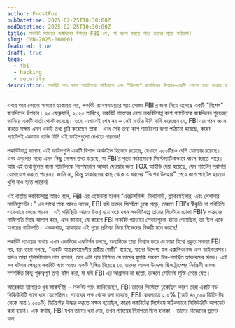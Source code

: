 ```yaml
---
author: FrostFoe
pubDatetime: 2025-02-25T10:30:00Z
modDatetime: 2025-02-25T10:30:00Z
title: লকবিট গ্যাংয়ের জন্মদিনের উপহার FBI কে, যা ধ্বংস করতে পারে তাদের পুরো কাঠামো!
slug: CVN-2025-000001
featured: true
draft: true
tags:
  - fbi
  - hacking
  - security
description: লকবিট গ্যাং কাশ প্যাটেলকে পাঠিয়েছে এক "বিশেষ" জন্মদিনের উপহার—একটি গোপন তথ্য ভাণ্ডার যা FBI’র পুরো কাঠামো ধ্বংস করতে পারে। জানুন, কীভাবে FBI তাদের সিস্টেমে ঢুকতে গিয়ে গ্যাংয়ের গাফিলতি দেখল।
---
```


এবার আর কোনো সাধারণ হ্যাকাররা নয়, লকবিট র‍্যানসমওয়্যার গ্যাং সোজা FBI’র জন্য নিয়ে এসেছে একটি "বিশেষ" জন্মদিনের উপহার। ২৫ ফেব্রুয়ারি, ২০২৫ তারিখে, লকবিট গ্যাংয়ের নেতা লকবিটসাপ্প কাশ প্যাটেলকে জন্মদিনের শুভেচ্ছা জানিয়ে একটি বার্তা পোস্ট করেছে। তবে, এখানেই শেষ নয় – সেই বার্তায় উনি দাবি করেছেন যে, FBI এর গঠন ধ্বংস করতে সক্ষম এমন একটি তথ্য চুরি করেছেন তারা। এবং সেই তথ্য কাশ প্যাটেলের জন্য পাঠানো হয়েছে, কারণ প্যাটেলই একমাত্র ব্যক্তি যিনি এই ফাইলগুলো দেখতে পারবেন!

লকবিটসাপ্প জানান, এই ফাইলগুলি একটি বিশাল আর্কাইভ হিসেবে রয়েছে, যেখানে ২৫০টিরও বেশি ফোল্ডার রয়েছে। এবং এগুলোর মধ্যে এমন কিছু গোপন তথ্য রয়েছে, যা FBI’র পুরো কাঠামোকে সিস্টেম্যাটিকভাবে ধ্বংস করতে পারে। আর এই তথ্যগুলোর জন্য প্যাটেলকে বিশেষভাবে আড্ডা দেওয়ার জন্য TOX আইডি দেয়া হয়েছে, যেন প্যাটেল সরাসরি যোগাযোগ করতে পারেন। জানি না, কিন্তু হ্যাকারদের কাছ থেকে এ ধরনের “বিশেষ উপহার” পেয়ে কাশ প্যাটেল হয়তো খুশি নাও হতে পারেন!

এই বার্তায় লকবিটসাপ্প আরও বলে, FBI এর এজেন্টরা হলেন “এক্সটর্শনিস্ট, মিথ্যাবাদী, ব্ল্যাকমেইলার, এবং পেশাদার ম্যানিপুলেটর।” এর সাথে তারা আরও বলেন, FBI যদি তাদের সিস্টেমে ঢুকে পড়ে, তাহলে FBI’র স্বীকৃতি বা পরিচিতি একেবারে ভেঙে পড়বে। এই পরিস্থিতি আরও উত্তপ্ত হয়ে ওঠে যখন লকবিটসাপ্প তাদের সিস্টেমে ঢোকা FBI’র শত্রুদের গাফিলতি নিয়ে আলাপ করে, এবং জানান, যে কারণে FBI লকবিট গ্যাংয়ের সেভারগুলো হাতে পেয়েছিল, তা ছিল একে অপরের গাফিলতি। এককথায়, হ্যাকাররা এই পুরো প্রক্রিয়া নিয়ে নিজেদের বিজয়ী মনে করছে!

লকবিট গ্যাংয়ের মাথায় এখন একদিকে এক্সটর্শন চলছে, অন্যদিকে তারা বিশ্বাস করে যে সারা বিশ্বে প্রকৃত সমস্যা FBI নয়, বরং তারা বলছে, “একটি আন্তঃমহাদেশীয় রাষ্ট্রীয় গোষ্ঠী” রয়েছে, যাদের উদ্দেশ্য হল এক্সপিওনেজ এবং ডাইভারশন। যদিও তারা সুনির্দিষ্টভাবে নাম বলেনি, তবে এটা প্রায় নিশ্চিত যে তাদের হুমকি সম্ভবত চীন-সমর্থিত হ্যাকারদের দিকে। এই সব ঘটনার পেছনে লকবিট গ্যাং আরও একটি ইঙ্গিত দিয়েছে যে, তাদের আসল উদ্দেশ্য ছিল ট্রাম্পের নির্বাচনী মামলা সম্পর্কিত কিছু গুরুত্বপূর্ণ তথ্য ফাঁস করা, যা যদি FBI এর আগ্রাসন না হতো, তাহলে সেদিনই মুক্তি পেয়ে যেত।

আরেকটা ব্যাপারও খুব আকর্ষণীয় – লকবিট গ্যাং জানিয়েছেন, FBI তাদের সিস্টেমে ঢুকেছিল কারণ তারা একটি বড় সিকিউরিটি গ্যাপ ধরে ফেলেছিল। গ্যাংয়ের পক্ষ থেকে বলা হয়েছে, FBI কেবলমাত্র ২.৫% (মোট ৪০,০০০ ডিক্রিপ্টর থেকে মাত্র ১,০০০টি) ডিক্রিপ্টর উদ্ধার করতে সক্ষম হয়েছিল, কারণ লকবিটের সিস্টেমে সঠিকভাবে সিকিউরিটি আপডেট করা হয়নি। এক কথায়, FBI যখন তাদের ধরা দেয়, তখন গ্যাংয়ের নিরাপত্তা ছিল হালকা – তাদের নিজেদের ভুলের ফল!
